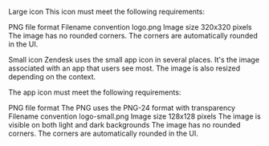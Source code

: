 Large icon
This icon must meet the following requirements:

PNG file format
Filename convention logo.png
Image size 320x320 pixels
The image has no rounded corners. The corners are automatically rounded in the UI.


Small icon
Zendesk uses the small app icon in several places. It's the image associated with an app that users see most. The image is also resized depending on the context.

The app icon must meet the following requirements:

PNG file format
The PNG uses the PNG-24 format with transparency
Filename convention logo-small.png
Image size 128x128 pixels
The image is visible on both light and dark backgrounds
The image has no rounded corners. The corners are automatically rounded in the UI.